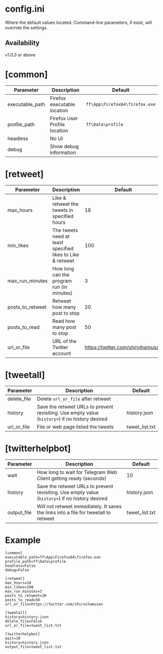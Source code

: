 # config.ini
Where the default values located. Command-line parameters, if exist, will override the settings.

## Availability
v1.0.3 or above

# [common]
| Parameter         | Description    | Default                       |
|-------------------|----------------|------------------------------|
| executable_path | Firefox executable location | `ff\App\Firefox64\firefox.exe` |
| profile_path | Firefox User Profile location | `ff\Data\profile` |
| headless | No UI |     |
| debug | Show debug information |     |

>

# [retweet]
| Parameter   | Description                       | Default |
|-------------|-----------------------------------|---------|
| max_hours | Like & retweet the tweets in specified hours | 18    |
| min_likes | The tweets need at least specified likes to Like & retweet | 100    |
| max_run_minutes | How long can the program run (in minutes)| 3    |
| posts_to_retweet | Retweet how many post to stop| 20    |
| posts_to_read | Read how many post to stop | 50    |
| url_or_file | URL of the Twitter account | https://twitter.com/shiroihamusan    |

>

# [tweetall]
| Parameter   | Description                       | Default |
|-------------|-----------------------------------|---------|
| delete_file | Delete `url_or_file` after retweet |     |
| history | Save the retweet URLs to prevent revisiting. Use empty value (`history=`) if no history desired | history.json |
| url_or_file | File or web page listed the tweets | tweet_list.txt |

>

# [twitterhelpbot]
| Parameter   | Description                       | Default |
|-------------|-----------------------------------|---------|
| wait | How long to wait for Telegram Web Client getting ready (seconds) | 10    |
| history | Save the retweet URLs to prevent revisiting. Use empty value (`history=`) if no history desired | history.json |
| output_file | Will not retweet immediately. It saves the links into a file for tweetall to retweet | tweet_list.txt |

>

# Example
```
[common]
executable_path=ff\App\Firefox64\firefox.exe
profile_path=ff\Data\profile
headless=False
debug=False

[retweet]
max_hours=18
min_likes=100
max_run_minutes=3
posts_to_retweet=20
posts_to_read=50
url_or_file=https://twitter.com/shiroihamusan

[tweetall]
history=history.json
delete_file=False
url_or_file=tweet_list.txt

[twitterhelpbot]
wait=10
history=history.json
output_file=tweet_list.txt
```